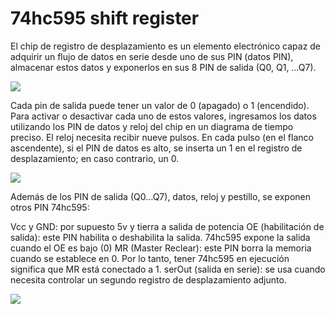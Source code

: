 # 74hc595 shift register

El chip de registro de desplazamiento es un elemento electrónico capaz de adquirir un flujo de datos en serie desde uno de sus PIN (datos PIN), almacenar estos datos y exponerlos en sus 8 PIN de salida (Q0, Q1, …Q7).

<!-- img -->

![]("./src/image1.png")

Cada pin de salida puede tener un valor de 0 (apagado) o 1 (encendido). Para activar o desactivar cada uno de estos valores, ingresamos los datos utilizando los PIN de datos y reloj del chip en un diagrama de tiempo preciso. El reloj necesita recibir nueve pulsos. En cada pulso (en el flanco ascendente), si el PIN de datos es alto, se inserta un 1 en el registro de desplazamiento; en caso contrario, un 0.

![]("./src/image2.png")

Además de los PIN de salida (Q0…Q7), datos, reloj y pestillo, se exponen otros PIN 74hc595:

Vcc y GND: por supuesto 5v y tierra a salida de potencia
OE (habilitación de salida): este PIN habilita o deshabilita la salida. 74hc595 expone la salida cuando el OE es bajo (0)
MR (Master Reclear): este PIN borra la memoria cuando se establece en 0. Por lo tanto, tener 74hc595 en ejecución significa que MR está conectado a 1.
serOut (salida en serie): se usa cuando necesita controlar un segundo registro de desplazamiento adjunto.

![]("./src/image3.png")

